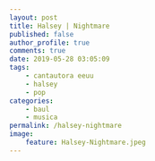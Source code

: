 ```yaml
---
layout: post
title: Halsey | Nightmare
published: false
author_profile: true
comments: true
date: 2019-05-28 03:05:09
tags:
    - cantautora eeuu
    - halsey
    - pop
categories:
    - baul
    - musica
permalink: /halsey-nightmare
image:
    feature: Halsey-Nightmare.jpeg
---
```

